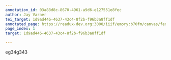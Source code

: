 ```yaml
---
annotation_id: 03a88d8c-8670-4961-a9d6-e127551e8fec
author: Jay Varner
tei_target: 1d9ad446-4637-43c4-8f2b-f96b3a8ff1df
annotated_page: https://readux-dev.org:3000/iiif/emory:b70fm/canvas/fedora:emory:gz6dp
page_index: 1
target: 1d9ad446-4637-43c4-8f2b-f96b3a8ff1df

---
```

<p>eg34g343</p>